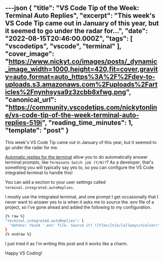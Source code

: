 ---json
{
  "title": "VS Code Tip of the Week: Terminal Auto Replies",
  "excerpt": "This week's VS Code Tip came out in January of this year, but it seemed to go under the radar for...",
  "date": "2022-08-15T20:46:00.000Z",
  "tags": [
    "vscodetips",
    "vscode",
    "terminal"
  ],
  "cover_image": "https://www.nickyt.co/images/posts/_dynamic_image_width=1000,height=420,fit=cover,gravity=auto,format=auto_https%3A%2F%2Fdev-to-uploads.s3.amazonaws.com%2Fuploads%2Farticles%2Fnynhsysa9z3zcbb8xfwg.png",
  "canonical_url": "https://community.vscodetips.com/nickytonline/vs-code-tip-of-the-week-terminal-auto-replies-519i",
  "reading_time_minutes": 1,
  "template": "post"
}
---

This week's VS Code Tip came out in January of this year, but it seemed to go under the radar for me.

[Automatic replies for the terminal](https://code.visualstudio.com/updates/v1_64#_automatic-replies) allow you to do automatically answer terminal prompts, like `Terminate batch job (Y/N)?`? As a developer, that's something you will typically say yes to, so you can configure the VS Code integrated terminal to handle this!

You can add a section to your user settings called `terminal.integrated.autoReplies`.

I mostly use the integrated terminal, and one prompt I get occasionally that I never want to answer yes to is when it asks me to source the .env file of a project, so I've gone ahead and added the following to my configuration.

```bash
{% raw %}
"terminal.integrated.autoReplies": {
  "dotenv: found '.env' file. Source it? ([Y]es/[n]o/[a]lways/n[e]ver)": "e\r"
}
{% endraw %}
```

I just tried it as I'm writing this post and it works like a charm.

Happy VS Coding!
